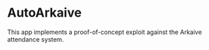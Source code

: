 # AutoArkaive

This app implements a proof-of-concept exploit against the Arkaive attendance system.